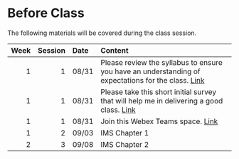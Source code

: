 Before Class
============================


The following materials will be covered during the class session.

|   Week |   Session | Date   | Content                                                                                                                                                                                           |
|-------:|----------:|:-------|:--------------------------------------------------------------------------------------------------------------------------------------------------------------------------------------------------|
|      1 |         1 | 08/31  | Please review the syllabus to ensure you have an understanding of expectations for the class.  [Link](https://github.com/rpi-techfundamentals/ms-website-fall-2020/raw/master/files/syllabus.pdf) |
|      1 |         1 | 08/31  | Please take this short initial survey that will help me in delivering a good  class.  [Link](https://forms.gle/6T7UdT7dZWboufeS7)                                                                 |
|      1 |         1 | 08/31  | Join this Webex Teams space.  [Link](https://eurl.io/#YnuX1CwNt)                                                                                                                                  |
|      1 |         2 | 09/03  | IMS Chapter 1                                                                                                                                                                                     |
|      2 |         3 | 09/08  | IMS Chapter 2                                                                                                                                                                                     |